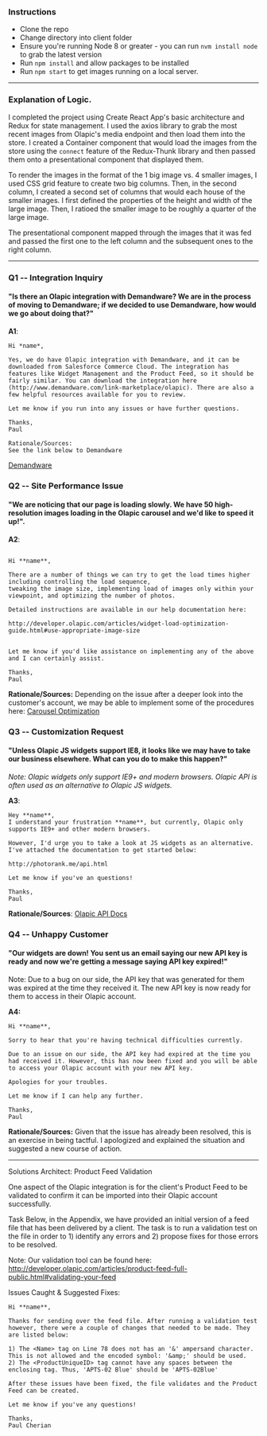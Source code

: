 
### Instructions ###
- Clone the repo
- Change directory into client folder
- Ensure you're running Node 8 or greater - you can run `nvm install node` to grab the latest version
- Run `npm install` and allow packages to be installed
- Run `npm start` to get images running on a local server.

---------------------------------------------------
### Explanation of Logic. ###

I completed the project using Create React App's basic architecture and Redux for state management. I used the axios library to grab the most recent images from Olapic's media endpoint and then load them into the store. I created a Container component that would load the images from the store using the `connect` feature of the Redux-Thunk library and then passed them onto a presentational component that displayed them. 

To render the images in the format of the 1 big image vs. 4 smaller images, I used CSS grid feature to create two big columns. Then, in the second column, I created a second set of columns that would each house of the smaller images. I first defined the properties of the height and width of the large image. Then, I ratioed the smaller image to be roughly a quarter of the large image.

The presentational component mapped through the images that it was fed and passed the first one to the left column and the subsequent ones to the right column.


---------------------------------------------------
### Q1 -- Integration Inquiry ###

#### "Is there an Olapic integration with Demandware? We are in the process of moving to Demandware; if we decided to use Demandware, how would we go about doing that?" ####

**A1**:
```
Hi *name*,

Yes, we do have Olapic integration with Demandware, and it can be downloaded from Salesforce Commerce Cloud. The integration has features like Widget Management and the Product Feed, so it should be fairly similar. You can download the integration here (http://www.demandware.com/link-marketplace/olapic). There are also a few helpful resources available for you to review.

Let me know if you run into any issues or have further questions.

Thanks,
Paul

Rationale/Sources:
See the link below to Demandware
```

[Demandware](http://www.demandware.com/link-marketplace/olapic)


### Q2 -- Site Performance Issue ###
#### "We are noticing that our page is loading slowly. We have 50 high-resolution images loading in the Olapic carousel and we'd like to speed it up!". ####

**A2**:

```

Hi **name**,

There are a number of things we can try to get the load times higher including controlling the load sequence,
tweaking the image size, implementing load of images only within your viewpoint, and optimizing the number of photos.

Detailed instructions are available in our help documentation here:

http://developer.olapic.com/articles/widget-load-optimization-guide.html#use-appropriate-image-size


Let me know if you'd like assistance on implementing any of the above and I can certainly assist.

Thanks,
Paul

```
**Rationale/Sources:**
Depending on the issue after a deeper look into the customer's account, we may be able to implement some of the procedures here:
[Carousel Optimization](http://developer.olapic.com/articles/widget-load-optimization-guide.html#use-appropriate-image-size)


### Q3 -- Customization Request ###
#### "Unless Olapic JS widgets support IE8, it looks like we may have to take our business elsewhere. What can you do to make this happen?" ####

*Note: Olapic widgets only support IE9+ and modern browsers. Olapic API is often used as an alternative to Olapic JS widgets.*

**A3**:

```
Hey **name**,
I understand your frustration **name**, but currently, Olapic only supports IE9+ and other modern browsers. 

However, I'd urge you to take a look at JS widgets as an alternative. I've attached the documentation to get started below:

http://photorank.me/api.html

Let me know if you've an questions!

Thanks,
Paul
```
**Rationale/Sources**:
[Olapic API Docs](http://photorank.me/api.html)


### Q4 -- Unhappy Customer ####

#### "Our widgets are down! You sent us an email saying our new API key is ready and now we're getting a message saying API key expired!" ####

Note: Due to a bug on our side, the API key that was generated for them was expired at the time they received it. The new API key is now ready
for them to access in their Olapic account.


**A4:**
```
Hi **name**,

Sorry to hear that you're having technical difficulties currently.

Due to an issue on our side, the API key had expired at the time you had received it. However, this has now been fixed and you will be able to access your Olapic account with your new API key.

Apologies for your troubles.

Let me know if I can help any further.

Thanks,
Paul

```

**Rationale/Sources:**
Given that the issue has already been resolved, this is an exercise in being tactful. I apologized and explained the situation and suggested a new course of action. 

------------------------------------------------------------------------------------------------------------------------

Solutions Architect: Product Feed Validation

One aspect of the Olapic integration is for the client's Product Feed to be validated to confirm it can be imported into their Olapic account
successfully.

Task
Below, in the Appendix, we have provided an initial version of a feed file that has been delivered by a client. The task is to run a validation test on
the file in order to 1) identify any errors and 2) propose fixes for those errors to be resolved.

Note:
Our validation tool can be found here: http://developer.olapic.com/articles/product-feed-full-public.html#validating-your-feed


Issues Caught & Suggested Fixes:
```
Hi **name**,

Thanks for sending over the feed file. After running a validation test however, there were a couple of changes that needed to be made. They are listed below:

1) The <Name> tag on Line 78 does not has an '&' ampersand character. This is not allowed and the encoded symbol: '&amp;' should be used.
2) The <ProductUniqueID> tag cannot have any spaces between the enclosing tag. Thus, 'APTS-02 Blue' should be 'APTS-02Blue'

After these issues have been fixed, the file validates and the Product Feed can be created.

Let me know if you've any questions!

Thanks,
Paul Cherian
```







